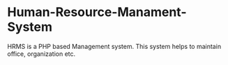 # Human-Resource-Manament-System
HRMS is a PHP based Management system. This system helps to maintain office, organization etc.
